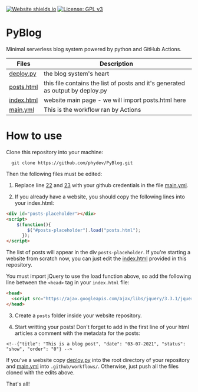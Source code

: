 [![Website shields.io](https://img.shields.io/website-up-down-green-red/http/shields.io.svg)](http://phydev.github.io/PyBlog)
[![License: GPL v3](https://img.shields.io/badge/License-GPLv3-blue.svg)](https://www.gnu.org/licenses/gpl-3.0)

# PyBlog
Minimal serverless blog system powered by python and GitHub Actions.


| Files |  Description  |
| ------------------- | ------------------- |
|  [deploy.py](https://github.com/phydev/PyBlog/blob/main/deploy.py) |  the blog system's heart|
| [posts.html](https://github.com/phydev/PyBlog/blob/main/posts.html) | this file contains the list of posts and it's generated as output by deploy.py|
| [index.html](https://github.com/phydev/PyBlog/blob/main/index.html) | website main page - we will import posts.html here |
|  [main.yml](https://github.com/phydev/PyBlog/blob/main/.github/workflows/main.yml) | This is the workflow ran by Actions  |


# How to use

Clone this repository into your machine:

```
  git clone https://github.com/phydev/PyBlog.git
```

Then the following files must be edited:
1. Replace line [22](https://github.com/phydev/PyBlog/blob/85b8baf2ac72f76ea71f9289b2dca459b48aa57c/.github/workflows/main.yml#L22) and [23](https://github.com/phydev/PyBlog/blob/85b8baf2ac72f76ea71f9289b2dca459b48aa57c/.github/workflows/main.yml#L23) with your github credentials in the file [main.yml](https://github.com/phydev/PyBlog/blob/main/.github/workflows/main.yml). 

2. If you already have a website, you should copy the following lines into your index.html:
```html
<div id="posts-placeholder"></div>
<script>
    $(function(){
        $("#posts-placeholder").load("posts.html");
      });
</script>
```

The list of posts will appear in the div `posts-placeholder`. If you're starting a website from scratch now, you can just edit the [index.html](https://github.com/phydev/PyBlog/blob/main/index.html) provided in this  repository.

You must import jQuery to use the load function above, so add the following line between the `<head>` tag in your `index.html` file:
```html
<head>
  <script src="https://ajax.googleapis.com/ajax/libs/jquery/3.3.1/jquery.min.js"></script>
</head>
```

3. Create a `posts` folder inside your website repository.

4. Start writting your posts! Don't forget to add in the first line of your html articles a comment with the metadata for the posts:
```
<!--{"title": "This is a blog post", "date": "03-07-2021", "status": "show", "order": "0"} -->
```

If you've a website copy [deploy.py](https://github.com/phydev/PyBlog/blob/main/deploy.py) into the root directory of your repository and [main.yml](https://github.com/phydev/PyBlog/blob/main/.github/workflows/main.yml) into `.github/workflows/`. Otherwise, just push all the files cloned with the edits above.


That's all!


